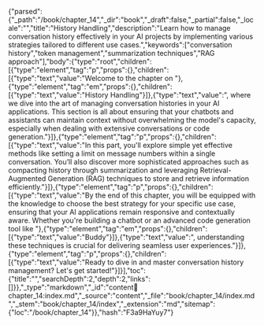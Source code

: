{"parsed":{"_path":"/book/chapter_14","_dir":"book","_draft":false,"_partial":false,"_locale":"","title":"History Handling","description":"Learn how to manage conversation history effectively in your AI projects by implementing various strategies tailored to different use cases.","keywords":["conversation history","token management","summarization techniques","RAG approach"],"body":{"type":"root","children":[{"type":"element","tag":"p","props":{},"children":[{"type":"text","value":"Welcome to the chapter on "},{"type":"element","tag":"em","props":{},"children":[{"type":"text","value":"History Handling"}]},{"type":"text","value":", where we dive into the art of managing conversation histories in your AI applications. This section is all about ensuring that your chatbots and assistants can maintain context without overwhelming the model's capacity, especially when dealing with extensive conversations or code generation."}]},{"type":"element","tag":"p","props":{},"children":[{"type":"text","value":"In this part, you'll explore simple yet effective methods like setting a limit on message numbers within a single conversation. You’ll also discover more sophisticated approaches such as compacting history through summarization and leveraging Retrieval-Augmented Generation (RAG) techniques to store and retrieve information efficiently."}]},{"type":"element","tag":"p","props":{},"children":[{"type":"text","value":"By the end of this chapter, you will be equipped with the knowledge to choose the best strategy for your specific use case, ensuring that your AI applications remain responsive and contextually aware. Whether you're building a chatbot or an advanced code generation tool like "},{"type":"element","tag":"em","props":{},"children":[{"type":"text","value":"Buddy"}]},{"type":"text","value":", understanding these techniques is crucial for delivering seamless user experiences."}]},{"type":"element","tag":"p","props":{},"children":[{"type":"text","value":"Ready to dive in and master conversation history management? Let's get started!"}]}],"toc":{"title":"","searchDepth":2,"depth":2,"links":[]}},"_type":"markdown","_id":"content:book:chapter_14:index.md","_source":"content","_file":"book/chapter_14/index.md","_stem":"book/chapter_14/index","_extension":"md","sitemap":{"loc":"/book/chapter_14"}},"hash":"F3a9HaYuy7"}